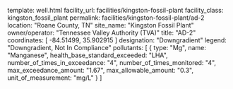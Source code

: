 template: well.html
facility_url: facilities/kingston-fossil-plant
facility_class: kingston_fossil_plant
permalink: facilities/kingston-fossil-plant/ad-2
location: "Roane County, TN"
site_name: "Kingston Fossil Plant"
owner/operator: "Tennessee Valley Authority (TVA)"
title: "AD-2"
coordinates: [
  -84.51499,
  35.902915
]
designation: "Downgradient"
legend: "Downgradient, Not In Compliance"
pollutants: [
  {
  type: "Mg",
  name: "Manganese",
  health_base_standard_exceeded: "LHA",
  number_of_times_in_exceedance: "4",
  number_of_times_monitored: "4",
  max_exceedance_amount: "1.67",
  max_allowable_amount: "0.3",
  unit_of_measurement: "mg/L"
  }
]
